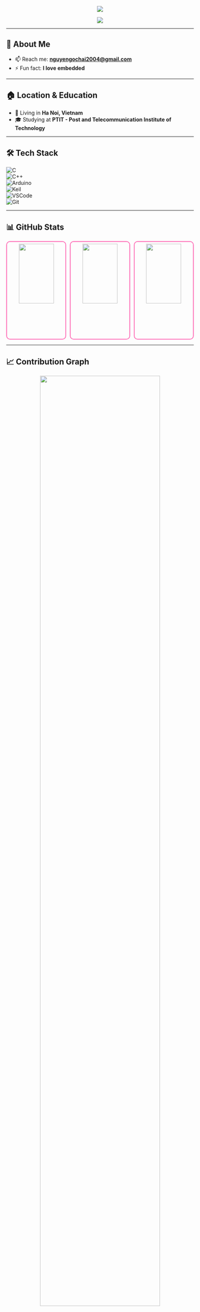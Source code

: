 <!-- Header -->
<p align="center">
  <img src="https://capsule-render.vercel.app/api?type=waving&color=FF69B4&height=200&section=header&text=Hi,%20I'm%20Nguyen%20Ngoc%20Hai%20&fontSize=40&fontColor=ffffff" />
</p>

<!-- Typing SVG -->
<p align="center">
  <img src="https://readme-typing-svg.herokuapp.com?size=22&color=FF69B4&center=true&vCenter=true&width=600&lines=Embedded+Systems+Enthusiast;C%2FC%2B%2B+Developer;Always+Learning+New+Things+✨" />
</p>

---

## 🚀 About Me  
- 📫 Reach me: **[nguyengochai2004@gmail.com](mailto:nguyengochai2004@gmail.com)**  
- ⚡ Fun fact: **I love embedded**  

---

## 🏠 Location & Education  
- 🏡 Living in **Ha Noi, Vietnam**  
- 🎓 Studying at **PTIT - Post and Telecommunication Institute of Technology**  

---

## 🛠 Tech Stack  
![C](https://img.shields.io/badge/C-00599C?style=for-the-badge&logo=c&logoColor=white)  
![C++](https://img.shields.io/badge/C++-00599C?style=for-the-badge&logo=c%2B%2B&logoColor=white)  
![Arduino](https://img.shields.io/badge/Arduino-00979D?style=for-the-badge&logo=arduino&logoColor=white)  
![Keil](https://img.shields.io/badge/Keil-39457E?style=for-the-badge&logo=keil&logoColor=white)  
![VSCode](https://img.shields.io/badge/VSCode-0078D4?style=for-the-badge&logo=visual-studio-code&logoColor=white)  
![Git](https://img.shields.io/badge/Git-F05033?style=for-the-badge&logo=git&logoColor=white)  

---

## 📊 GitHub Stats  

<div align="center" style="display: flex; gap: 10px;">

  <div style="flex: 1; border: 2px solid #ff69b4; border-radius: 10px; padding: 5px; height: 250px;">
    <img src="https://github-readme-stats.vercel.app/api?username=haikevins&show_icons=true&theme=radical&cache_seconds=1800" width="80%" height="80%">
  </div>

  <div style="flex: 1; border: 2px solid #ff69b4; border-radius: 10px; padding: 5px; height: 250px;">
    <img src="https://github-readme-streak-stats.herokuapp.com/?user=haikevins&theme=radical" width="80%" height="80%">
  </div>

  <div style="flex: 1; border: 2px solid #ff69b4; border-radius: 10px; padding: 5px; height: 250px;">
    <img src="https://github-readme-stats.vercel.app/api/top-langs/?username=haikevins&layout=compact&theme=radical&cache_seconds=1800" width="80%" height="80%">
  </div>

</div>

---

## 📈 Contribution Graph  
<p align="center">
  <img src="https://github-readme-activity-graph.vercel.app/graph?username=haikevins&theme=react-dark&bg_color=20232a&hide_border=true" width="80%"/>
</p>

---

## 🌐 Connect with Me  
<p align="center">
  <a href="https://www.linkedin.com/in/your-profile" target="_blank">
    <img alt="LinkedIn" src="https://img.shields.io/badge/LinkedIn-0A66C2?style=for-the-badge&logo=linkedin&logoColor=white">
  </a>
  <a href="mailto:nguyengochai2004@gmail.com" target="_blank">
    <img alt="Email" src="https://img.shields.io/badge/Gmail-D14836?style=for-the-badge&logo=gmail&logoColor=white">
  </a>
  <a href="https://www.youtube.com/@nguyenngochai24" target="_blank">
    <img alt="YouTube" src="https://img.shields.io/badge/YouTube-FF0000?style=for-the-badge&logo=youtube&logoColor=white">
  </a>
  <a href="https://www.facebook.com/your-profile" target="_blank">
    <img alt="Facebook" src="https://img.shields.io/badge/Facebook-1877F2?style=for-the-badge&logo=facebook&logoColor=white">
  </a>
</p>

---

<p align="center">
  <strong>⭐ If you like my work, feel free to ⭐ this repo! ⭐</strong>
</p>

<!-- Footer -->
<p align="center">
  <img src="https://capsule-render.vercel.app/api?type=waving&color=FF69B4&height=100&section=footer"/>
</p>
